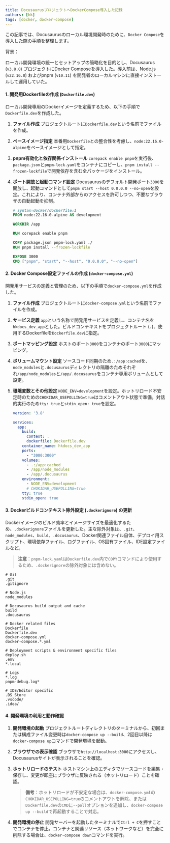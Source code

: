 ```yaml
---
title: DocusaurusプロジェクトへDockerCompose導入した記録
authors: [hk]
tags: [docker, docker-compose]
---
```


この記事では、Docusaurusのローカル環境開発時のために、`Docker Compose`を導入した際の手順を整理します。

背景：

ローカル開発環境の統一とセットアップの簡略化を目的とし、Docusaurus (`v3.8.0`) プロジェクトにDocker Composeを導入した。導入前は、Node.js (`v22.16.0`) およびpnpm (`v10.11`) を開発者のローカルマシンに直接インストールして運用していた。

<!-- truncate -->

#### 1. 開発用Dockerfileの作成 (`Dockerfile.dev`)

ローカル開発専用のDockerイメージを定義するため、以下の手順で`Dockerfile.dev`を作成した。

1.  **ファイル作成**
    プロジェクトルートに`Dockerfile.dev`という名前でファイルを作成。

2.  **ベースイメージ指定**
    本番用`Dockerfile`との整合性を考慮し、`node:22.16.0-alpine`をベースイメージとして指定。

3.  **pnpm有効化と依存関係インストール**
    `corepack enable pnpm`を実行後、`package.json`と`pnpm-lock.yaml`をコンテナにコピーし、`pnpm install --frozen-lockfile`で開発依存を含む全パッケージをインストール。

4.  **ポート開放と起動コマンド設定**
    Docusaurusのデフォルト開発ポート`3000`を開放し、起動コマンドとして`pnpm start --host 0.0.0.0 --no-open`を設定。これにより、コンテナ外部からのアクセスを許可しつつ、不要なブラウザの自動起動を抑制。

    ```dockerfile
    # syntax=docker/dockerfile:1
    FROM node:22.16.0-alpine AS development

    WORKDIR /app

    RUN corepack enable pnpm

    COPY package.json pnpm-lock.yaml ./
    RUN pnpm install --frozen-lockfile

    EXPOSE 3000
    CMD ["pnpm", "start", "--host", "0.0.0.0", "--no-open"]
    ```

#### 2. Docker Compose設定ファイルの作成 (`docker-compose.yml`)

開発用サービスの定義と管理のため、以下の手順で`docker-compose.yml`を作成した。

1.  **ファイル作成**
    プロジェクトルートに`docker-compose.yml`という名前でファイルを作成。

2.  **サービス定義**
    `app`という名称で開発用サービスを定義し、コンテナ名を`hkdocs_dev_app`とした。ビルドコンテキストをプロジェクトルート (`.`)、使用するDockerfileを`Dockerfile.dev`に指定。

3.  **ポートマッピング設定**
    ホストのポート`3000`をコンテナのポート`3000`にマッピング。

4.  **ボリュームマウント設定**
    ソースコード同期のため`.:/app:cached`を、`node_modules`と`.docusaurus`ディレクトリの隔離のためそれぞれ`/app/node_modules`と`/app/.docusaurus`をコンテナ専用ボリュームとして設定。

5.  **環境変数とその他設定**
    `NODE_ENV=development`を設定。ホットリロード不安定時のための`CHOKIDAR_USEPOLLING=true`はコメントアウト状態で準備。対話的実行のため`tty: true`と`stdin_open: true`を設定。

    ```yaml
    version: '3.8'

    services:
      app:
        build:
          context: .
          dockerfile: Dockerfile.dev
        container_name: hkdocs_dev_app
        ports:
          - "3000:3000"
        volumes:
          - .:/app:cached
          - /app/node_modules
          - /app/.docusaurus
        environment:
          - NODE_ENV=development
          # CHOKIDAR_USEPOLLING=true
        tty: true
        stdin_open: true
    ```

#### 3. Dockerビルドコンテキスト除外設定 (`.dockerignore`) の更新

Dockerイメージのビルド効率とイメージサイズを最適化するため、`.dockerignore`ファイルを更新した。主な除外対象は、`.git`、`node_modules`、`build`、`.docusaurus`、Docker関連ファイル自体、デプロイ用スクリプト、環境依存ファイル、ログファイル、OS固有ファイル、IDE設定ファイルなど。

> **注意**：`pnpm-lock.yaml`は`Dockerfile.dev`内で`COPY`コマンドにより使用するため、`.dockerignore`の除外対象には含めない。

```.dockerignore
# Git
.git
.gitignore

# Node.js
node_modules

# Docusaurus build output and cache
build
.docusaurus

# Docker related files
Dockerfile
Dockerfile.dev
docker-compose.yml
docker-compose.*.yml

# Deployment scripts & environment specific files
deploy.sh
.env
*.local

# Logs
*.log
pnpm-debug.log*

# IDE/Editor specific
.DS_Store
.vscode/
.idea/
```

#### 4. 開発環境の利用と動作確認

1.  **開発環境の起動**
    プロジェクトルートディレクトリのターミナルから、初回または構成ファイル変更時は`docker-compose up --build`、2回目以降は`docker-compose up`コマンドで開発環境を起動。

2.  **ブラウザでの表示確認**
    ブラウザで`http://localhost:3000`にアクセスし、Docusaurusサイトが表示されることを確認。

3.  **ホットリロードのテスト**
    ホストマシン上のエディタでソースコードを編集・保存し、変更が即座にブラウザに反映される（ホットリロード）ことを確認。

    > **備考**：ホットリロードが不安定な場合は、`docker-compose.yml`の`CHOKIDAR_USEPOLLING=true`のコメントアウトを解除、または`Dockerfile.dev`の`CMD`に`--poll`オプションを追加し、`docker-compose up --build`で再起動することで対応。

4.  **開発環境の停止**
    開発サーバーを起動したターミナルで`Ctrl + C`を押すことでコンテナを停止。コンテナと関連リソース（ネットワークなど）を完全に削除する場合は、`docker-compose down`コマンドを実行。

